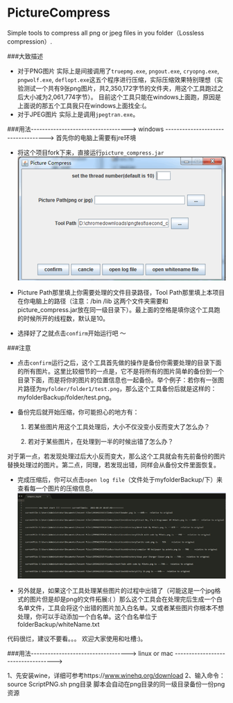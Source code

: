 # PictureCompress
Simple tools to compress all png or jpeg files in you folder（Lossless compression）.


###大致描述
* 对于PNG图片
实际上是间接调用了`truepmg.exe`, `pngout.exe`, `cryopng.exe`, `pngwolf.exe`, `deflopt.exe`这五个程序进行压缩，实际压缩效果特别理想（实验测试一个共有9张png图片，共2,350,172字节的文件夹，用这个工具跑过之后大小减为2,061,774字节）。
目前这个工具只能在windows上面跑，原因是上面说的那五个工具我只在windows上面找全:(。
* 对于JPEG图片
实际上是调用`jpegtran.exe`。

###用法----------------------------------->
                     windows
----------------------------------->
首先你的电脑上需要有jre环境
* 将这个项目fork下来，直接运行`picture_compress.jar`
![](https://github.com/fenjuly/Mini/raw/master/mypiclib/picture_compress.png)

* Picture Path那里填上你需要处理的文件目录路径，Tool Path那里填上本项目在你电脑上的路径（注意：/bin /lib 这两个文件夹需要和picture_compress.jar放在同一级目录下）。最上面的空格是填你这个工具跑的时候所开的线程数，默认是10。

* 选择好了之就点击`confirm`开始运行吧 ～


###注意
* 点击`confirm`运行之后，这个工具首先做的操作是备份你需要处理的目录下面的所有图片。这里比较细节的一点是，它不是将所有的图片简单的备份到一个目录下面，而是将你的图片的位置信息也一起备份。举个例子：若你有一张图片路径为`myfolder/folder1/test.png`，那么这个工具备份后就是这样的：myfolderBackup/folder/test.png。

* 备份完后就开始压缩，你可能担心的地方有：

  1. 若某些图片用这个工具处理后，大小不仅没变小反而变大了怎么办？ 

  2. 若对于某些图片，在处理到一半的时候出错了怎么办？
  
对于第一点，若发现处理过后大小反而变大，那么这个工具就会有先前备份的图片替换处理过的图片。第二点，同理，若发现出错，同样会从备份文件里面恢复。

* 完成压缩后，你可以点击`open log file`（文件处于myfolderBackup/下）来查看每一个图片的压缩信息。
![](https://raw.githubusercontent.com/fenjuly/Mini/master/mypiclib/compress_log.png)

* 另外就是，如果这个工具处理某些图片的过程中出错了（可能这是一个jpg格式的图片但是却是png的文件拓展:( ）那么这个工具会在处理完后生成一个白名单文件，工具会将这个出错的图片加入白名单。又或者某些图片你根本不想处理，你可以手动添加一个白名单。这个白名单位于folderBackup/whiteName.txt

代码很烂，建议不要看。。。
欢迎大家使用和吐槽:)。

###用法----------------------------------->
                     linux or mac
----------------------------------->

1、先安装wine，详细可参考https://www.winehq.org/download
2、输入命令： source ScriptPNG.sh png目录
   脚本会自动在png目录的同一级目录备份一份png资源